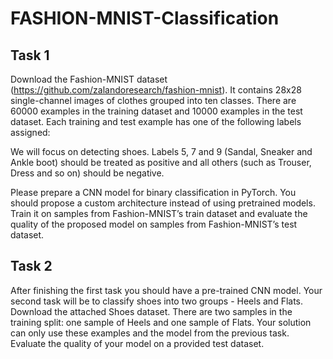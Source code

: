 # FASHION-MNIST-Classification

## Task 1
Download the Fashion-MNIST dataset (https://github.com/zalandoresearch/fashion-mnist). It contains 28x28 single-channel images of clothes grouped into ten classes. There are 60000 examples in the training dataset and 10000 examples in the test dataset. Each training and test example has one of the following labels assigned:


We will focus on detecting shoes. Labels 5, 7 and 9 (Sandal, Sneaker and Ankle boot) should be treated as positive and all others (such as Trouser, Dress and so on) should be negative.

Please prepare a CNN model for binary classification in PyTorch. You should propose a custom architecture instead of using pretrained models. Train it on samples from Fashion-MNIST’s train dataset and evaluate the quality of the proposed model on samples from Fashion-MNIST’s test dataset.

## Task 2
After finishing the first task you should have a pre-trained CNN model. Your second task will be to classify shoes into two groups - Heels and Flats. Download the attached Shoes dataset. There are two samples in the training split: one sample of Heels and one sample of Flats. Your solution can only use these examples and the model from the previous task. Evaluate the quality of your model on a provided test dataset.
